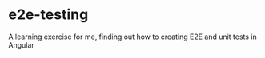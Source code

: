 # e2e-testing
A learning exercise for me, finding out how to creating E2E and unit tests in Angular
